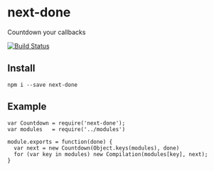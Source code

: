 # next-done

Countdown your callbacks

[![Build Status](https://secure.travis-ci.org/shuvalov-anton/next-done.png)](http://travis-ci.org/shuvalov-anton/next-done)

## Install

    npm i --save next-done

## Example

    var Countdown = require('next-done');
    var modules   = require('../modules')

    module.exports = function(done) {
      var next = new Countdown(Object.keys(modules), done)
      for (var key in modules) new Compilation(modules[key], next);
    }